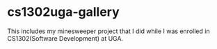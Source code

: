 # cs1302uga-gallery
This includes my minesweeper project that I did while I was enrolled in CS1302(Software Development) at UGA.
